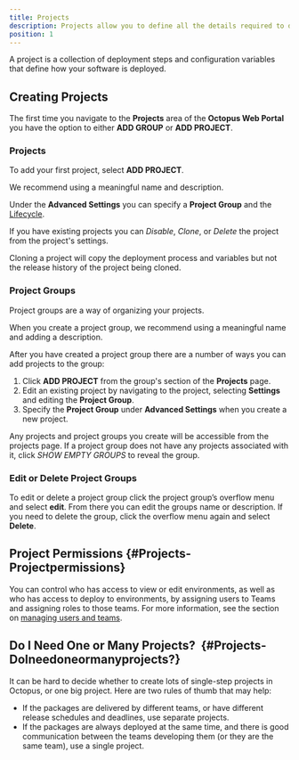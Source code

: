 ```yaml
---
title: Projects
description: Projects allow you to define all the details required to deploy a project including the steps to run and variables to configure it.
position: 1
---
```


A project is a collection of deployment steps and configuration variables that define how your software is deployed.

## Creating Projects

The first time you navigate to the **Projects** area of the **Octopus Web Portal** you have the option to either **ADD GROUP** or **ADD PROJECT**.

### Projects

To add your first project, select **ADD PROJECT**.

We recommend using a meaningful name and description.

Under the **Advanced Settings** you can specify a **Project Group** and the [Lifecycle](docs/deployment-process/lifecycles/index.md).

If you have existing projects you can *Disable*, *Clone*, or *Delete* the project from the project's settings.

Cloning a project will copy the deployment process and variables but not the release history of the project being cloned.

### Project Groups

Project groups are a way of organizing your projects.

When you create a project group, we recommend using a meaningful name and adding a description.

After you have created a project group there are a number of ways you can add projects to the group:

1. Click **ADD PROJECT** from the group's section of the **Projects** page.
1. Edit an existing project by navigating to the project, selecting **Settings** and editing the **Project Group**.
1. Specify the **Project Group** under **Advanced Settings** when you create a new project.

Any projects and project groups you create will be accessible from the projects page. If a project group does not have any projects associated with it, click *SHOW EMPTY GROUPS* to reveal the group.

### Edit or Delete Project Groups

To edit or delete a project group click the project group’s overflow menu and select **edit**. From there you can edit the groups name or description. If you need to delete the group, click the overflow menu again and select **Delete**.

## Project Permissions {#Projects-Projectpermissions}

You can control who has access to view or edit environments, as well as who has access to deploy to environments, by assigning users to Teams and assigning roles to those teams. For more information, see the section on [managing users and teams](/docs/administration/managing-users-and-teams/index.md).

## Do I Need One or Many Projects?  {#Projects-DoIneedoneormanyprojects?}

It can be hard to decide whether to create lots of single-step projects in Octopus, or one big project. Here are two rules of thumb that may help:

- If the packages are delivered by different teams, or have different release schedules and deadlines, use separate projects.
- If the packages are always deployed at the same time, and there is good communication between the teams developing them (or they are the same team), use a single project.
